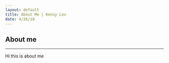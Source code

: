 ```yaml
---
layout: default
title: About Me | Kenny Lov
date: 4/26/18
---
```

## About me
---

Hi this is about me 
